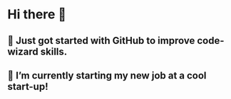 # Hi there 👋

## 🔭 Just got started with GitHub to improve code-wizard skills. 
## 🌱 I’m currently starting my new job at a cool start-up!



<!--
**jb-biont/jb-biont** is a ✨ _special_ ✨ repository because its `README.md` (this file) appears on your GitHub profile.

Here are some ideas to get you started:

- 🔭 I’m currently working on ...
- 🌱 I’m currently learning ...
- 👯 I’m looking to collaborate on ...
- 🤔 I’m looking for help with ...
- 💬 Ask me about ...
- 📫 How to reach me: ...
- 😄 Pronouns: ...
- ⚡ Fun fact: ...
-->
